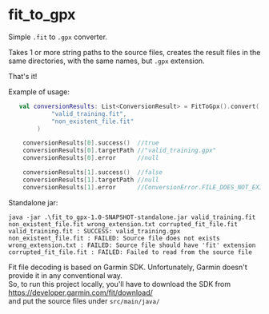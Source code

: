 # fit_to_gpx
Simple `.fit` to `.gpx` converter.  

Takes 1 or more string paths to the source files, creates the result files in the same directories, with the same names, but `.gpx` extension.  

That's it!  

Example of usage:
```Kotlin
   val conversionResults: List<ConversionResult> = FitToGpx().convert(
            "valid_training.fit",
            "non_existent_file.fit"
        )

    conversionResults[0].success()  //true
    conversionResults[0].targetPath //"valid_training.gpx"
    conversionResults[0].error      //null

    conversionResults[1].success()  //false
    conversionResults[1].targetPath //null
    conversionResults[1].error      //ConversionError.FILE_DOES_NOT_EXIST
```
Standalone jar:
```
java -jar .\fit_to_gpx-1.0-SNAPSHOT-standalone.jar valid_training.fit non_existent_file.fit wrong_extension.txt corrupted_fit_file.fit
valid_training.fit : SUCCESS: valid_training.gpx
non_existent_file.fit : FAILED: Source file does not exists
wrong_extension.txt : FAILED: Source file should have 'fit' extension
corrupted_fit_file.fit : FAILED: Failed to read from the source file
```

Fit file decoding is based on Garmin SDK. Unfortunately, Garmin doesn't provide it in any conventional way.  
So, to run this project locally, you'll have to download the SDK from  
https://developer.garmin.com/fit/download/  
and put the source files under `src/main/java/`

